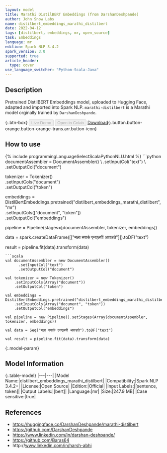 ```yaml
---
layout: model
title: Marathi DistilBERT Embeddings (from DarshanDeshpande)
author: John Snow Labs
name: distilbert_embeddings_marathi_distilbert
date: 2022-04-12
tags: [distilbert, embeddings, mr, open_source]
task: Embeddings
language: mr
edition: Spark NLP 3.4.2
spark_version: 3.0
supported: true
article_header:
  type: cover
use_language_switcher: "Python-Scala-Java"
---
```


## Description

Pretrained DistilBERT Embeddings model, uploaded to Hugging Face, adapted and imported into Spark NLP. `marathi-distilbert` is a Marathi model orginally trained by `DarshanDeshpande`.

{:.btn-box}
<button class="button button-orange" disabled>Live Demo</button>
<button class="button button-orange" disabled>Open in Colab</button>
[Download](https://s3.amazonaws.com/auxdata.johnsnowlabs.com/public/models/distilbert_embeddings_marathi_distilbert_mr_3.4.2_3.0_1649783605801.zip){:.button.button-orange.button-orange-trans.arr.button-icon}

## How to use



<div class="tabs-box" markdown="1">
{% include programmingLanguageSelectScalaPythonNLU.html %}
```python
documentAssembler = DocumentAssembler() \
    .setInputCol("text") \
    .setOutputCol("document")

tokenizer = Tokenizer() \
    .setInputCols("document") \
    .setOutputCol("token")
  
embeddings = DistilBertEmbeddings.pretrained("distilbert_embeddings_marathi_distilbert","mr") \
    .setInputCols(["document", "token"]) \
    .setOutputCol("embeddings")
    
pipeline = Pipeline(stages=[documentAssembler, tokenizer, embeddings])

data = spark.createDataFrame([["मला स्पार्क एनएलपी आवडते"]]).toDF("text")

result = pipeline.fit(data).transform(data)
```
```scala
val documentAssembler = new DocumentAssembler() 
      .setInputCol("text") 
      .setOutputCol("document")
 
val tokenizer = new Tokenizer() 
    .setInputCols(Array("document"))
    .setOutputCol("token")

val embeddings = DistilBertEmbeddings.pretrained("distilbert_embeddings_marathi_distilbert","mr") 
    .setInputCols(Array("document", "token")) 
    .setOutputCol("embeddings")

val pipeline = new Pipeline().setStages(Array(documentAssembler, tokenizer, embeddings))

val data = Seq("मला स्पार्क एनएलपी आवडते").toDF("text")

val result = pipeline.fit(data).transform(data)
```
</div>

{:.model-param}
## Model Information

{:.table-model}
|---|---|
|Model Name:|distilbert_embeddings_marathi_distilbert|
|Compatibility:|Spark NLP 3.4.2+|
|License:|Open Source|
|Edition:|Official|
|Input Labels:|[sentence, token]|
|Output Labels:|[bert]|
|Language:|mr|
|Size:|247.9 MB|
|Case sensitive:|true|

## References

- https://huggingface.co/DarshanDeshpande/marathi-distilbert
- https://github.com/DarshanDeshpande
- https://www.linkedin.com/in/darshan-deshpande/
- https://github.com/Baras64
- http://​www.linkedin.com/in/harsh-abhi